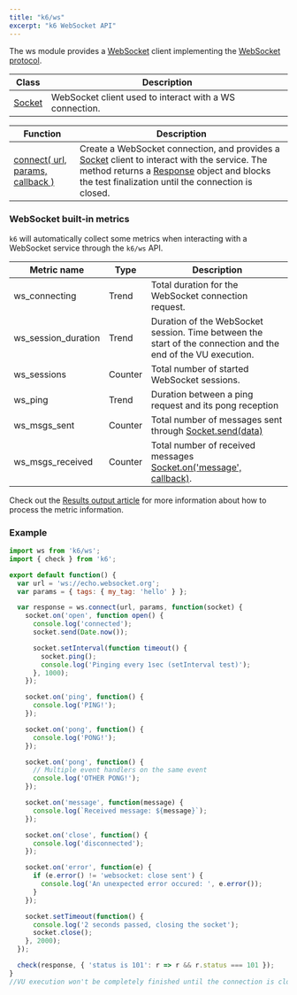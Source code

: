 ```yaml
---
title: "k6/ws"
excerpt: "k6 WebSocket API"
---
```


The ws module provides a [WebSocket](https://en.wikipedia.org/wiki/WebSocket) client implementing the [WebSocket protocol](http://www.rfc-editor.org/rfc/rfc6455.txt).

| Class | Description |
| ----- | ----------- |
| [Socket](/javascript-api/k6-ws/socket) | WebSocket client used to interact with a WS connection. |


| Function                                                                              | Description                                                                                                                                                                                                                                                               |
| ----------------------------------------------------------------------------------- | ------------------------------------------------------------------------------------------------------------------------------------------------------------------------------------------------------------------------------------------------------------------------- |
| [connect( url, params, callback )](/javascript-api/k6-ws/connect-url-params-callback) | Create a WebSocket connection, and provides a [Socket](/javascript-api/k6-ws/socket) client to interact with the service. The method returns a [Response](/javascript-api/k6-http/response-k6-http) object and blocks the test finalization until the connection is closed. |


### WebSocket built-in metrics

`k6` will automatically collect some metrics when interacting with a WebSocket service through the `k6/ws` API.

| Metric name           | Type    | Description                                                                                                               |
| -------------------   | ------- | ------------------------------------------------------------------------------------------------------------------------  |
| ws\_connecting        | Trend   | Total duration for the WebSocket connection request.                                                                      |
| ws\_session\_duration | Trend   | Duration of the WebSocket session. Time between the start of the connection and the end of the VU execution.              |
| ws\_sessions          | Counter | Total number of started WebSocket sessions.                                                                               |
| ws\_ping              | Trend   | Duration between a ping request and its pong reception                                                                    |
| ws\_msgs\_sent        | Counter | Total number of messages sent through [Socket.send(data)](/javascript-api/k6-ws/socket/socket-send-data)                   |
| ws\_msgs\_received    | Counter | Total number of received messages [Socket.on('message', callback)](/javascript-api/k6-ws/socket/socket-on-event-callback). |

Check out the [Results output article](/getting-started/results-output) for more information about how to process the metric information.

### Example

<div class="code-group" data-props='{"labels": []}'>

```js
import ws from 'k6/ws';
import { check } from 'k6';

export default function() {
  var url = 'ws://echo.websocket.org';
  var params = { tags: { my_tag: 'hello' } };

  var response = ws.connect(url, params, function(socket) {
    socket.on('open', function open() {
      console.log('connected');
      socket.send(Date.now());

      socket.setInterval(function timeout() {
        socket.ping();
        console.log('Pinging every 1sec (setInterval test)');
      }, 1000);
    });

    socket.on('ping', function() {
      console.log('PING!');
    });

    socket.on('pong', function() {
      console.log('PONG!');
    });

    socket.on('pong', function() {
      // Multiple event handlers on the same event
      console.log('OTHER PONG!');
    });

    socket.on('message', function(message) {
      console.log(`Received message: ${message}`);
    });

    socket.on('close', function() {
      console.log('disconnected');
    });

    socket.on('error', function(e) {
      if (e.error() != 'websocket: close sent') {
        console.log('An unexpected error occured: ', e.error());
      }
    });

    socket.setTimeout(function() {
      console.log('2 seconds passed, closing the socket');
      socket.close();
    }, 2000);
  });

  check(response, { 'status is 101': r => r && r.status === 101 });
}
//VU execution won't be completely finished until the connection is closed.
```

</div>
